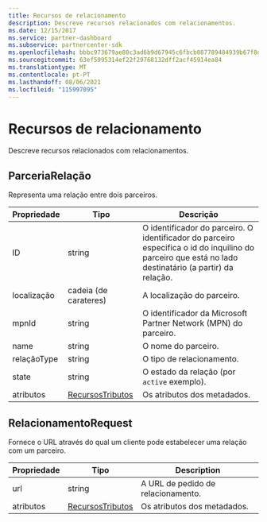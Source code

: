 ```yaml
---
title: Recursos de relacionamento
description: Descreve recursos relacionados com relacionamentos.
ms.date: 12/15/2017
ms.service: partner-dashboard
ms.subservice: partnercenter-sdk
ms.openlocfilehash: bbbc973679ae80c3ad6b9d67945c6fbcb087789484939b67f8d8a6b538ce7d37
ms.sourcegitcommit: 63ef5995314ef22f29768132dff2acf45914ea84
ms.translationtype: MT
ms.contentlocale: pt-PT
ms.lasthandoff: 08/06/2021
ms.locfileid: "115997095"
---
```

# <a name="relationships-resources"></a>Recursos de relacionamento

Descreve recursos relacionados com relacionamentos.

## <a name="partnerrelationship"></a>ParceriaRelação

Representa uma relação entre dois parceiros.

| Propriedade         | Tipo                                                           | Descrição                                                                                                                                    |
|------------------|----------------------------------------------------------------|------------------------------------------------------------------------------------------------------------------------------------------------|
| ID               | string                                                         | O identificador do parceiro. O identificador do parceiro especifica o id do inquilino do parceiro que está no lado destinatário (a partir) da relação. |
| localização         | cadeia (de carateres)                                                         | A localização do parceiro.                                                                                                                   |
| mpnId            | string                                                         | O identificador da Microsoft Partner Network (MPN) do parceiro.                                                                                 |
| name             | string                                                         | O nome do parceiro.                                                                                                                       |
| relaçãoType | string                                                         | O tipo de relacionamento.                                                                                                                      |
| state            | string                                                         | O estado da relação (por `active` exemplo).                                                                                                 |
| atributos       | [RecursosTributos](utility-resources.md#resourceattributes) | Os atributos dos metadados.                                                                                                                       |

## <a name="relationshiprequest"></a>RelacionamentoRequest

Fornece o URL através do qual um cliente pode estabelecer uma relação com um parceiro.

| Propriedade   | Tipo                                                           | Description                   |
|------------|----------------------------------------------------------------|-------------------------------|
| url        | string                                                         | A URL de pedido de relacionamento. |
| atributos | [RecursosTributos](utility-resources.md#resourceattributes) | Os atributos dos metadados.      |
